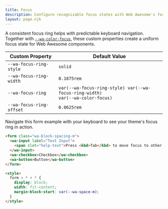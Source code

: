 ```yaml
---
title: Focus
description: Configure recognizable focus states with Web Awesome's focus properties.
layout: page.njk
---
```


A consistent focus ring helps with predictable keyboard navigation. Together with [`--wa-color-focus`](/docs/theming/color/#interactions), these custom properties create a uniform focus state for Web Awesome components.


| Custom Property               |  Default Value                        |
| ----------------------------- | ------------------------------- |
| `--wa-focus-ring-style`   | <code>solid</code> |
| `--wa-focus-ring-width`   | <code>0.1875rem</code> |
| `--wa-focus-ring`   | <code>var(--wa-focus-ring-style) var(--wa-focus-ring-width) var(--wa-color-focus)</code> |
| `--wa-focus-ring-offset`   | <code>0.0625rem</code> |

Navigate this form example with your keyboard to see your theme's focus ring in action.

```html {.example}
<form class="wa-block-spacing-m">
  <wa-input label="Text Input">
    <span slot="help-text">Press <kbd>Tab</kbd> to move focus to other interactive elements.</span>
  </wa-input>
  <wa-checkbox>Checkbox</wa-checkbox>
  <wa-button>Button</wa-button>
</form>

<style>
  form > * + * {
    display: block;
    width: fit-content;
    margin-block-start: var(--wa-space-m);
  }
</style>
```